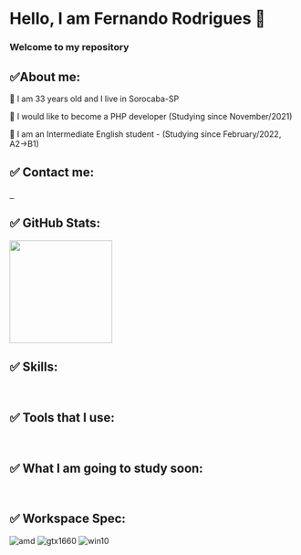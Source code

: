 # Hello, I am Fernando Rodrigues 👋

### Welcome to my repository

## ✅About me:

🔵 I am 33 years old and I live in Sorocaba-SP 

🔵 I would like to become a PHP developer (Studying since November/2021)

🔵 I am an Intermediate English student - (Studying since February/2022, A2->B1)

## ✅ Contact me:

<a href="https://wa.me/5515988119308"><!-- WhatsApp contact -->
    <img src="https://img.shields.io/badge/WhatsApp-25D366?style=for-the-badge&logo=WhatsApp&logoColor=white" alt="">
</a>
<a href="mailto:fernando_tecti@hotmail.com"><!-- E-mail contact -->
    <img src="https://img.shields.io/badge/Email-005FF9?style=for-the-badge&logo=Mail.ru&logoColor=white"
    alt="">
</a>
<a href="https://www.linkedin.com/in/fernando-de-lima-rodrigues-5a86b5164/"><!-- Linkedin contact -->
    <img src="https://img.shields.io/badge/Linkedin-0A66C2?style=for-the-badge&logo=LinkedIn&logoColor=white"
    alt="">
</a>

## ✅ GitHub Stats:

<img height="180em" src="https://github-readme-stats.vercel.app/api/top-langs/?username=fernando-fix&layout=compact&langs_count=7&theme=dracula"/>

## ✅ Skills:

<img src="https://img.shields.io/badge/HTML5-E34F26?style=for-the-badge&logo=HTML5&logoColor=white"
alt="">
<img src="https://img.shields.io/badge/CSS3-1572B6?style=for-the-badge&logo=CSS3&logoColor=white"
alt="">
<img src="https://img.shields.io/badge/JavaScript-F7DF1E?style=for-the-badge&logo=JavaScript&logoColor=black"
alt="">
<img src="https://img.shields.io/badge/MySQL-4479A1?style=for-the-badge&logo=MySQL&logoColor=white"
alt="">
<img src="https://img.shields.io/badge/MariaDB-003545?style=for-the-badge&logo=MariaDB&logoColor=white"
alt="">
<img src="https://img.shields.io/badge/PHP-777BB4?style=for-the-badge&logo=PHP&logoColor=white"
alt="">

## ✅ Tools that I use:

<img src="https://img.shields.io/badge/GIT-F05032?style=for-the-badge&logo=GIT&logoColor=white"
alt="">
<img src="https://img.shields.io/badge/GitHub-181717?style=for-the-badge&logo=GitHub&logoColor=white"
alt="">

## ✅ What I am going to study soon:

<img src="https://img.shields.io/badge/Docker-2496ED?style=for-the-badge&logo=Docker&logoColor=white"
alt="">
<img src="https://img.shields.io/badge/Laravel-FF2D20?style=for-the-badge&logo=Laravel&logoColor=white"
alt="">
<img src="https://img.shields.io/badge/node.js-339933?style=for-the-badge&logo=node.js&logoColor=white"
alt="">

## ✅ Workspace Spec:

<img alt="amd" src="https://img.shields.io/badge/AMD-Ryzen_7_3700X-ED1C24?style=for-the-badge&logo=amd&logoColor=white">
<img alt="gtx1660" src="https://img.shields.io/badge/AMD-RX590_8GB-ED1C24?style=for-the-badge&logo=AMD&logoColor=white">
<img alt="win10" src="https://img.shields.io/badge/SO-Windows 10-0078D6?style=for-the-badge&logo=windows&logoColor=white">
